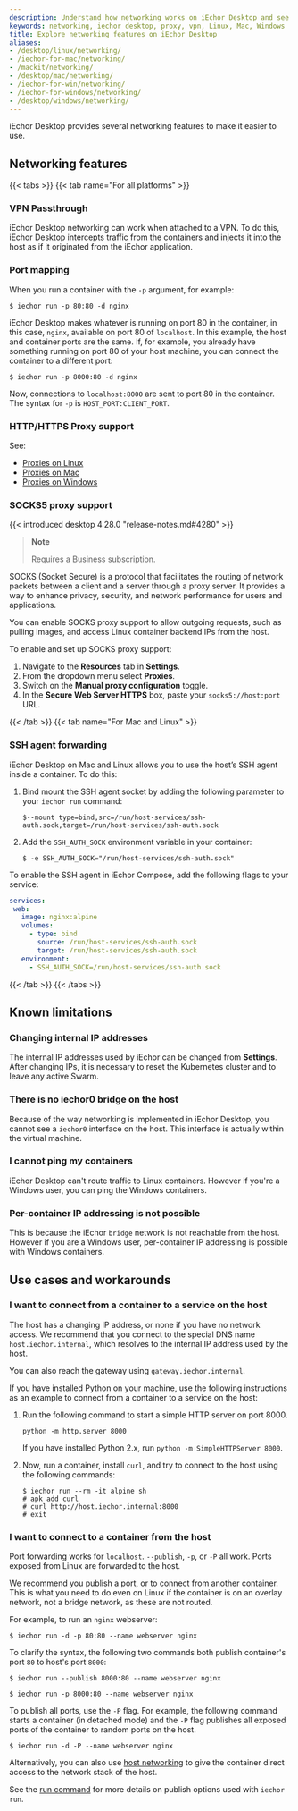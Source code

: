 ```yaml
---
description: Understand how networking works on iEchor Desktop and see the known limitations
keywords: networking, iechor desktop, proxy, vpn, Linux, Mac, Windows
title: Explore networking features on iEchor Desktop
aliases:
- /desktop/linux/networking/
- /iechor-for-mac/networking/
- /mackit/networking/
- /desktop/mac/networking/
- /iechor-for-win/networking/
- /iechor-for-windows/networking/
- /desktop/windows/networking/
---
```


iEchor Desktop provides several networking features to make it easier to
use.

## Networking features

{{< tabs >}}
{{< tab name="For all platforms" >}}

### VPN Passthrough

iEchor Desktop networking can work when attached to a VPN. To do this,
iEchor Desktop intercepts traffic from the containers and injects it into
the host as if it originated from the iEchor application.

### Port mapping

When you run a container with the `-p` argument, for example:

```console
$ iechor run -p 80:80 -d nginx
```

iEchor Desktop makes whatever is running on port 80 in the container, in
this case, `nginx`, available on port 80 of `localhost`. In this example, the
host and container ports are the same. If, for example, you already have something running on port 80 of
your host machine, you can connect the container to a different port:

```console
$ iechor run -p 8000:80 -d nginx
```

Now, connections to `localhost:8000` are sent to port 80 in the container. The
syntax for `-p` is `HOST_PORT:CLIENT_PORT`.

### HTTP/HTTPS Proxy support

See:
- [Proxies on Linux](settings/linux.md#proxies)
- [Proxies on Mac](settings/mac.md#proxies)
- [Proxies on Windows](settings/windows.md#proxies)

### SOCKS5 proxy support 

{{< introduced desktop 4.28.0 "release-notes.md#4280" >}}

> **Note**
>
> Requires a Business subscription.

SOCKS (Socket Secure) is a protocol that facilitates the routing of network packets between a client and a server through a proxy server. It provides a way to enhance privacy, security, and network performance for users and applications. 

You can enable SOCKS proxy support to allow outgoing requests, such as pulling images, and access Linux container backend IPs from the host. 

To enable and set up SOCKS proxy support:

1. Navigate to the **Resources** tab in **Settings**. 
2. From the dropdown menu select **Proxies**.
3. Switch on the **Manual proxy configuration** toggle. 
4. In the **Secure Web Server HTTPS** box, paste your `socks5://host:port` URL.

{{< /tab >}}
{{< tab name="For Mac and Linux" >}}

### SSH agent forwarding

iEchor Desktop on Mac and Linux allows you to use the host’s SSH agent inside a container. To do this:

1. Bind mount the SSH agent socket by adding the following parameter to your `iechor run` command:

   ```console
   $--mount type=bind,src=/run/host-services/ssh-auth.sock,target=/run/host-services/ssh-auth.sock
   ```

2. Add the `SSH_AUTH_SOCK` environment variable in your container:

    ```console
    $ -e SSH_AUTH_SOCK="/run/host-services/ssh-auth.sock"
    ```

To enable the SSH agent in iEchor Compose, add the following flags to your service:

 ```yaml
services:
  web:
    image: nginx:alpine
    volumes:
      - type: bind
        source: /run/host-services/ssh-auth.sock
        target: /run/host-services/ssh-auth.sock
    environment:
      - SSH_AUTH_SOCK=/run/host-services/ssh-auth.sock
 ```

{{< /tab >}}
{{< /tabs >}}

## Known limitations

### Changing internal IP addresses

The internal IP addresses used by iEchor can be changed from **Settings**. After changing IPs, it is necessary to reset the Kubernetes cluster and to leave any active Swarm.

### There is no iechor0 bridge on the host

Because of the way networking is implemented in iEchor Desktop, you cannot
see a `iechor0` interface on the host. This interface is actually within the
virtual machine.

### I cannot ping my containers

iEchor Desktop can't route traffic to Linux containers. However if you're a Windows user, you can
ping the Windows containers.

### Per-container IP addressing is not possible

This is because the iEchor `bridge` network is not reachable from the host.
However if you are a Windows user, per-container IP addressing is possible with Windows containers.

## Use cases and workarounds 

### I want to connect from a container to a service on the host

The host has a changing IP address, or none if you have no network access.
We recommend that you connect to the special DNS name `host.iechor.internal`,
which resolves to the internal IP address used by the host.

You can also reach the gateway using `gateway.iechor.internal`.

If you have installed Python on your machine, use the following instructions as an example to connect from a container to a service on the host:

1. Run the following command to start a simple HTTP server on port 8000.

    `python -m http.server 8000`

    If you have installed Python 2.x, run `python -m SimpleHTTPServer 8000`.

2. Now, run a container, install `curl`, and try to connect to the host using the following commands:

    ```console
    $ iechor run --rm -it alpine sh
    # apk add curl
    # curl http://host.iechor.internal:8000
    # exit
    ```

### I want to connect to a container from the host

Port forwarding works for `localhost`. `--publish`, `-p`, or `-P` all work.
Ports exposed from Linux are forwarded to the host.

We recommend you publish a port, or to connect from another
container. This is what you need to do even on Linux if the container is on an
overlay network, not a bridge network, as these are not routed.

For example, to run an `nginx` webserver:

```console
$ iechor run -d -p 80:80 --name webserver nginx
```

To clarify the syntax, the following two commands both publish container's port `80` to host's port `8000`:

```console
$ iechor run --publish 8000:80 --name webserver nginx

$ iechor run -p 8000:80 --name webserver nginx
```

To publish all ports, use the `-P` flag. For example, the following command
starts a container (in detached mode) and the `-P` flag publishes all exposed ports of the
container to random ports on the host.

```console
$ iechor run -d -P --name webserver nginx
```

Alternatively, you can also use [host networking](../network/drivers/host.md#iechor-desktop)
to give the container direct access to the network stack of the host.

See the [run command](../reference/cli/iechor/container/run.md) for more details on
publish options used with `iechor run`.
